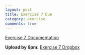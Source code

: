 ```yaml
---
layout: post
title: Exercise 7 Due
category: exercise
comments: true
---
```


[Exercise 7 Documentation](exercises/maya-animation.html)

**Upload by 6pm:** [Exercise 7 Dropbox](https://psu.box.com/signup/collablink/d_6058207793/1162b1102a93c2)
